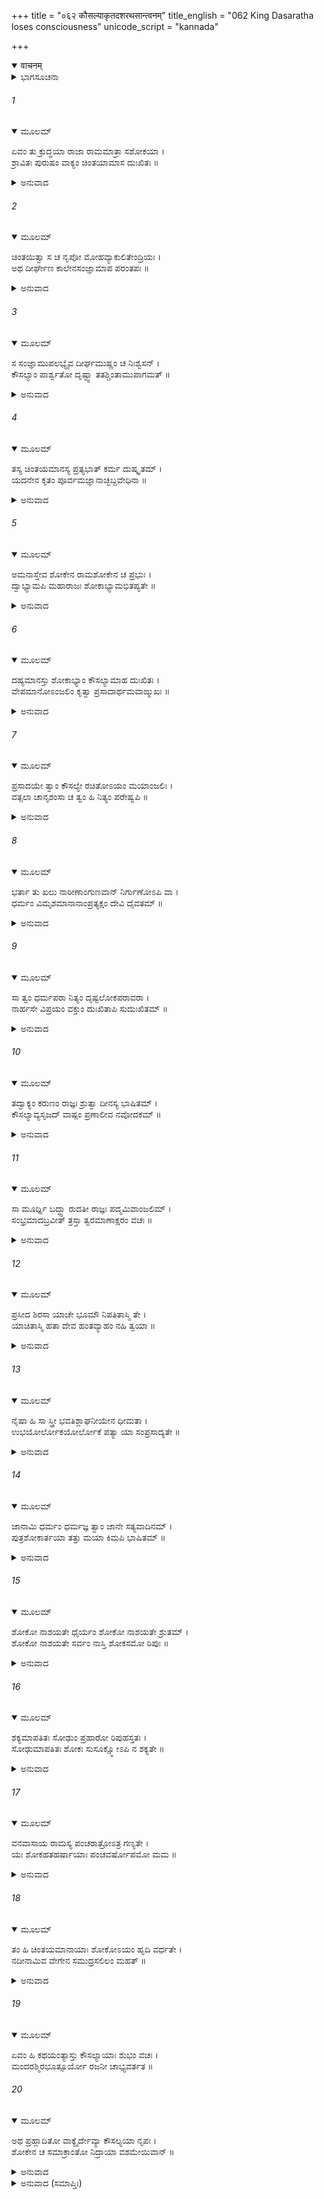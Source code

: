 +++
title = "०६२ कौसल्याकृतदशरथसान्त्वनम्"
title_english = "062 King Dasaratha loses consciousness"
unicode_script = "kannada"

+++
<details open><summary>वाचनम्</summary>

<div class="audioEmbed"  caption="श्रीराम-हरिसीताराममूर्ति-घनपाठिभ्यां वचनम्" src="https://archive.org/download/Ramayana-recitation-Sriram-harisItArAmamUrti-Ghanapaati-v2/Kanda_2/Kanda_2_AYK-062-Kousalya_Krutha_Dashratha_Santhvanam.mp3"></div>
</details>



<details><summary>ಭಾಗಸೂಚನಾ</summary>

ದುಃಖತಪ್ತನಾದ ದಶರಥನು ಕೌಸಲ್ಯೆಯ ಕ್ಷಮೆ ಕೇಳಿದುದು, ಕೌಸಲ್ಯೆಯು ರಾಜನ ಚರಣಗಳಲ್ಲಿ ಬಿದ್ದು ಕ್ಷಮೆ ಕೇಳಿದುದು
</details>

###### 1


<details open><summary>ಮೂಲಮ್</summary>

ಏವಂ ತು ಕ್ರುದ್ಧಯಾ ರಾಜಾ ರಾಮಮಾತ್ರಾ ಸಶೋಕಯಾ ।  
ಶ್ರಾವಿತಃ ಪುರುಷಂ ವಾಕ್ಯಂ ಚಿಂತಯಾಮಾಸ ದುಃಖಿತಃ ॥
</details>

<details><summary>ಅನುವಾದ</summary>

ಶೋಕಮಗ್ನಳಾಗಿ ಕುಪಿತಳಾದ ಶ್ರೀರಾಮಮಾತೆ ಕೌಸಲ್ಯೆಯು ದಶರಥನಲ್ಲಿ ಹೀಗೆ ಕಠೋರ ಮಾತುಗಳನ್ನಾಡಿದಾಗ ರಾಜನು ದುಃಖಿತನಾಗಿ ಬಹಳ ಚಿಂತೆಗೊಳಗಾದನು.॥1॥
</details>

###### 2


<details open><summary>ಮೂಲಮ್</summary>

ಚಿಂತಯಿತ್ವಾ ಸ ಚ ನೃಪೋ ಮೋಹವ್ಯಾಕುಲಿತೇಂದ್ರಿಯಃ ।  
ಅಥ ದೀರ್ಘೇಣ ಕಾಲೇನಸಂಜ್ಞಾಮಾಪ ಪರಂತಪಃ ॥
</details>

<details><summary>ಅನುವಾದ</summary>

ಚಿಂತಿತನಾದ್ದರಿಂದ ರಾಜನ ಎಲ್ಲ ಇಂದ್ರಿಯಗಳು ಮೋಹಗೊಂಡು ಎಚ್ಚರದಪ್ಪಿದನು. ಅನಂತರ ಬಹಳ ಹೊತ್ತಿನ ಬಳಿಕ ಪರಂತಪ ದಶರಥ ಮಹಾರಾಜನು ಎಚ್ಚರಗೊಂಡನು.॥2॥
</details>

###### 3


<details open><summary>ಮೂಲಮ್</summary>

ಸ ಸಂಜ್ಞಾಮುಪಲಭ್ಯೈವ ದೀರ್ಘಮುಷ್ಣಂ ಚ ನಿಃಶ್ವಸನ್ ।  
ಕೌಸಲ್ಯಾಂ ಪಾರ್ಶ್ವತೋ ದೃಷ್ಟ್ವಾ ತತಶ್ಚಿಂತಾಮುಪಾಗಮತ್ ॥
</details>

<details><summary>ಅನುವಾದ</summary>

ಎಚ್ಚರಗೊಂಡು ದೀರ್ಘವಾಗಿ ನಿಟ್ಟಿಸುರು ಬಿಡುತ್ತಾ, ಕೌಸಲ್ಯೆಯು ಪಕ್ಕದಲ್ಲೇ ಕುಳಿತಿರುವುದನ್ನು ನೋಡಿ ಪುನಃ ಚಿಂತಾಮಗ್ನನಾದನು.॥3॥
</details>

###### 4


<details open><summary>ಮೂಲಮ್</summary>

ತಸ್ಯ ಚಿಂತಯಮಾನಸ್ಯ ಪ್ರತ್ಯಭಾತ್ ಕರ್ಮ ದುಷ್ಕೃತಮ್ ।  
ಯದನೇನ ಕೃತಂ ಪೂರ್ವಮಜ್ಞಾನಾಚ್ಛಬ್ದವೇಧಿನಾ ॥
</details>

<details><summary>ಅನುವಾದ</summary>

ಚಿಂತಿತನಾಗಿದ್ದಾಗಲೇ ಅವನಿಗೆ ತನ್ನದೊಂದು ದುಷ್ಕರ್ಮವು ನೆನಪಾಯಿತು. ಅದು ಶಬ್ದವೇಧೀ ಬಾಣವನ್ನು ಪ್ರಯೋಗಿಸಿದ ಘಟನೆ ನರೇಶನಿಂದ ಮೊದಲು ತಿಳಿಯದೇ ಆಗಿಹೋಗಿತ್ತು.॥4॥
</details>

###### 5


<details open><summary>ಮೂಲಮ್</summary>

ಅಮನಾಸ್ತೇವ ಶೋಕೇನ ರಾಮಶೋಕೇನ ಚ ಪ್ರಭುಃ ।  
ದ್ವಾಭ್ಯಾಮಪಿ ಮಹಾರಾಜಃ ಶೋಕಾಭ್ಯಾಮಭಿತಪ್ಯತೇ ॥
</details>

<details><summary>ಅನುವಾದ</summary>

ಆ ಶೋಕದಿಂದ ಮತ್ತು ಶ್ರೀರಾಮನ ಶೋಕದಿಂದ ರಾಜನ ಮನಸ್ಸಿಗೆ ಭಾರೀ ವೇದನೆಯಾಯಿತು. ಆ ಎರಡೂ ಶೋಕಗಳಿಂದ ಮಹಾರಾಜನು ಸಂತಪ್ತನಾದನು.॥5॥
</details>

###### 6


<details open><summary>ಮೂಲಮ್</summary>

ದಹ್ಯಮಾನಸ್ತು ಶೋಕಾಭ್ಯಾಂ ಕೌಸಲ್ಯಾಮಾಹ ದುಃಖಿತಃ ।  
ವೇಪಮಾನೋಽಂಜಲಿಂ ಕೃತ್ವಾ ಪ್ರಸಾದಾರ್ಥಮವಾಙ್ಮುಖಃ ॥
</details>

<details><summary>ಅನುವಾದ</summary>

ಆ ಎರಡೂ ಶೋಕಗಳಿಂದ ದಗ್ಧನಾದ ದುಃಖೀ ದಶರಥನು ತಲೆತಗ್ಗಿಸಿ, ಗಡ-ಗಡನೆ ನಡುಗುತ್ತಾ ಕೌಸಲ್ಯೆಯನ್ನು ಒಲಿಸಲು ಕೈಮುಗಿದು ಹೇಳಿದನು.॥6॥
</details>

###### 7


<details open><summary>ಮೂಲಮ್</summary>

ಪ್ರಸಾದಯೇ ತ್ವಾಂ ಕೌಸಲ್ಯೇ ರಚಿತೋಽಯಂ ಮಯಾಂಜಲಿಃ ।  
ವತ್ಸಲಾ ಚಾನೃಶಂಸಾ ಚ ತ್ವಂ ಹಿ ನಿತ್ಯಂ ಪರೇಷ್ವಪಿ ॥
</details>

<details><summary>ಅನುವಾದ</summary>

ಕೌಸಲ್ಯೆ! ನಾನು ನಿನ್ನಲ್ಲಿ ಬೇಡುತ್ತಿದ್ದೇನೆ, ನೀನು ಪ್ರಸನ್ನಳಾಗು. ನೋಡು, ನಾನು ಎರಡೂ ಕೈಗಳನ್ನು ಮುಗಿದಿರುವೆನು. ನೀನಾದರೋ ಬೇರೆಯವರ ಮೇಲೆಯೂ ಸಹ ವಾತ್ಸಲ್ಯದಿಂದ ದಯೆ ತೋರುವವಳು. (ಮತ್ತೆ ನನ್ನ ಕುರಿತು ಇಷ್ಟು ಕಠೋರವೇಕೆ?॥7॥
</details>

###### 8


<details open><summary>ಮೂಲಮ್</summary>

ಭರ್ತಾ ತು ಖಲು ನಾರೀಣಾಂಗುಣವಾನ್ ನಿರ್ಗುಣೋಽಪಿ ವಾ ।  
ಧರ್ಮಂ ವಿಮೃಶಮಾನಾನಾಂಪ್ರತ್ಯಕ್ಷಂ ದೇವಿ ದೈವತಮ್ ॥
</details>

<details><summary>ಅನುವಾದ</summary>

ದೇವಿ! ಪತಿಯು ಗುಣವಂತನಿರಲೀ ಗುಣಹೀನನಾಗಿರಲಿ, ಧರ್ಮದೃಷ್ಟಿಯುಳ್ಳ ಸತೀ ನಾರಿಯರಿಗೆ ಅವನು ಪ್ರತ್ಯಕ್ಷ ದೇವತೆಯೇ ಆಗಿದ್ದಾನೆ.॥8॥
</details>

###### 9


<details open><summary>ಮೂಲಮ್</summary>

ಸಾ ತ್ವಂ ಧರ್ಮಪರಾ ನಿತ್ಯಂ ದೃಷ್ಟಲೋಕಪರಾವರಾ ।  
ನಾರ್ಹಸೇ ವಿಪ್ರಯಂ ವಕ್ತುಂ ದುಃಖಿತಾಪಿ ಸುದುಃಖಿತಮ್ ॥
</details>

<details><summary>ಅನುವಾದ</summary>

ನೀನಾದರೋ ಸದಾ ಧರ್ಮತತ್ಪರಳಾಗಿ ಇರುವವಳು ಹಾಗೂ ಲೋಕದಲ್ಲಿ ಒಳಿತು-ಕೆಡುಕುಗಳನ್ನು ತಿಳಿಯುವವಳಾಗಿರುವೆ. ನೀನೂ ಕೂಡ ದುಃಖಿತಳಾಗಿದ್ದರೂ ನಾನೂ ದುಃಖದಲ್ಲಿ ಬಿದ್ದಿರುವೆನು. ಆದ್ದರಿಂದ ನನ್ನಲ್ಲಿ ಹೀಗೆ ಕಠೋರ ವಚನಗಳನ್ನು ಆಡಬಾರದು.॥9॥
</details>

###### 10


<details open><summary>ಮೂಲಮ್</summary>

ತದ್ವಾಕ್ಯಂ ಕರುಣಂ ರಾಜ್ಞಃ ಶ್ರುತ್ವಾ ದೀನಸ್ಯ ಭಾಷಿತಮ್ ।  
ಕೌಸಲ್ಯಾವ್ಯಸೃಜದ್ ವಾಷ್ಪಂ ಪ್ರಣಾಲೀವ ನವೋದಕಮ್ ॥
</details>

<details><summary>ಅನುವಾದ</summary>

ದುಃಖಿತನಾದ ದಶರಥನು ಹೇಳಿದ ಆ ಕರುಣಾಜನಕ ಮಾತುಗಳನ್ನು ಕೇಳಿ ಕೌಸಲ್ಯೆಯು ತನ್ನ ಕಣ್ಣುಗಳಿಂದ ಛಾವಣಿಯಿಂದ ಹೊಸ ಮಳೆಯ ನೀರು ತೊಟ್ಟಿಕ್ಕುವಂತೆ ಕಣ್ಣೀರನ್ನು ಹರಿಸತೊಡಗಿದಳು.॥10॥
</details>

###### 11


<details open><summary>ಮೂಲಮ್</summary>

ಸಾ ಮೂರ್ಧ್ನಿ ಬದ್ಧ್ವಾ ರುದತೀ ರಾಜ್ಞಃ ಪದ್ಮಮಿವಾಂಜಲಿಮ್ ।  
ಸಂಭ್ರಮಾದಬ್ರವೀತ್ ತ್ರಸ್ತಾ ತ್ವರಮಾಣಾಕ್ಷರಂ ವಚಃ ॥
</details>

<details><summary>ಅನುವಾದ</summary>

ಅವಳು ಅಧರ್ಮದ ಭಯದಿಂದ ಅಳುತ್ತಾ, ರಾಜನು ಜೋಡಿಸಿದ ಕಮಲಸದೃಶ ಕೈಗಳನ್ನು ತನ್ನ ತಲೆಯ ಮೇಲಿರಿಸಿಕೊಂಡು, ಗಾಬರಿಯಿಂದಾಗಿ ಅವಸರವಾಗಿ ಒಂದೊಂದೇ ಶಬ್ದವನ್ನು ಉಚ್ಚರಿಸುತ್ತಾ ನುಡಿದಳು.॥11॥
</details>

###### 12


<details open><summary>ಮೂಲಮ್</summary>

ಪ್ರಸೀದ ಶಿರಸಾ ಯಾಚೇ ಭೂಮೌ ನಿಪತಿತಾಸ್ಮಿ ತೇ ।  
ಯಾಚಿತಾಸ್ಮಿ ಹತಾ ದೇವ ಹಂತವ್ಯಾಹಂ ನಹಿ ತ್ವಯಾ ॥
</details>

<details><summary>ಅನುವಾದ</summary>

ಸ್ವಾಮಿ! ನಾನು ನಿಮ್ಮ ಮುಂದೆ ನೆಲದಲ್ಲಿ ಬಿದ್ದಿರುವೆನು, ನಿಮ್ಮ ಪಾದಗಳಲ್ಲಿ ಶಿರವನ್ನಿಟ್ಟು ಯಾಚಿಸುತ್ತಿದ್ದೇನೆ, ನೀವು ಪ್ರಸನ್ನ ರಾಗಿರಿ. ನೀವೇ ನನ್ನಲ್ಲಿ ಯಾಚಿಸಿದರೆ ನಾನು ಸತ್ತೇ ಹೋಗುವೆನು. ನನ್ನಿಂದ ಅಪರಾಧವಾಗಿದ್ದರೂ ನಾನು ನಿಮ್ಮಿಂದ ಕ್ಷಮೆ ಪಡೆಯಲು ಯೋಗ್ಯಳಾಗಿದ್ದೇನೆ, ಪ್ರಹಾರಕ್ಕೆ ಯೋಗ್ಯಳಲ್ಲ.॥12॥
</details>

###### 13


<details open><summary>ಮೂಲಮ್</summary>

ನೈಷಾ ಹಿ ಸಾ ಸ್ತ್ರೀ ಭವತಿಶ್ಲಾಘನೀಯೇನ ಧೀಮತಾ ।  
ಉಭಯೋರ್ಲೋಕಯೋರ್ಲೋಕೆ ಪತ್ಯಾ ಯಾ ಸಂಪ್ರಸಾದ್ಯತೇ ॥
</details>

<details><summary>ಅನುವಾದ</summary>

ಇಹ-ಪರಗಳೆರಡರಲ್ಲಿಯೂ ಧರ್ಮಾತ್ಮನೆಂದು ಕೀರ್ತಿಗಳಿಸಿದ ಧೀಮಂತ ಪತಿಯ ವಿಷಯದಲ್ಲಿ ವಿಧೇಯಳಾಗಿ ಇರುವುದಿಲ್ಲವೋ, ಗಂಡನು ಕ್ಷಮೆಬೇಡಬೇಕೆಂದು ಬಯಸುವ ಕುಲಸ್ತ್ರೀಯು ನಿಶ್ಚಯವಾಗಿ ಸಾಧ್ವಿಯೇ ಅಲ್ಲ.॥13॥
</details>

###### 14


<details open><summary>ಮೂಲಮ್</summary>

ಜಾನಾಮಿ ಧರ್ಮಂ ಧರ್ಮಜ್ಞ ತ್ವಾಂ ಜಾನೇ ಸತ್ಯವಾದಿನಮ್ ।  
ಪುತ್ರಶೋಕಾರ್ತಯಾ ತತ್ತು ಮಯಾ ಕಿಮಪಿ ಭಾಷಿತಮ್ ॥
</details>

<details><summary>ಅನುವಾದ</summary>

ಧರ್ಮಜ್ಞ ಮಹಾರಾಜರೇ! ನಾನು ಸ್ತ್ರೀಧರ್ಮವನ್ನು ಅರಿತಿರುವೆನು ಹಾಗೂ ನೀವು ಸತ್ಯವಾದಿಗಳು ಎಂದೂ ತಿಳಿದಿದ್ದೇನೆ. ಈಗ ನಾನು ಹೇಳಬಾರದ ಮಾತನ್ನು ಆಡಿದುದು ಪುತ್ರಶೋಕದಿಂದ ಪೀಡಿತಳಾದ ಕಾರಣ ನನ್ನ ಬಾಯಿಯಿಂದ ಬಂತು.॥14॥
</details>

###### 15


<details open><summary>ಮೂಲಮ್</summary>

ಶೋಕೋ ನಾಶಯತೇ ಧೈರ್ಯಂ ಶೋಕೋ ನಾಶಯತೇ ಶ್ರುತಮ್ ।  
ಶೋಕೋ ನಾಶಯತೇ ಸರ್ವಂ ನಾಸ್ತಿ ಶೋಕಸಮೋ ರಿಪುಃ ॥
</details>

<details><summary>ಅನುವಾದ</summary>

ಶೋಕವು ಧೈರ್ಯವನ್ನು ನಾಶಮಾಡಿಬಿಡುತ್ತದೆ. ಶೋಕವು ಶಾಸ್ತ್ರಜ್ಞಾನವನ್ನು ಲುಪ್ತಗೊಳಿಸುತ್ತದೆ, ಶೋಕವು ಎಲ್ಲವನ್ನು ಹಾಳುಮಾಡುವುದು; ಆದ್ದರಿಂದ ಶೋಕದಂತಹ ಶತ್ರು ಬೇರೊಂದಿಲ್ಲ.॥15॥
</details>

###### 16


<details open><summary>ಮೂಲಮ್</summary>

ಶಕ್ಯಮಾಪತಿತಃ ಸೋಢುಂ ಪ್ರಹಾರೋ ರಿಪುಹಸ್ತತಃ ।  
ಸೋಢುಮಾಪತಿತಃ ಶೋಕಃ ಸುಸೂಕ್ಷ್ಮೋಽಪಿ ನ ಶಕ್ಯತೇ ॥
</details>

<details><summary>ಅನುವಾದ</summary>

ಶತ್ರುಗಳು ಪ್ರಹರಿಸುವ ಶಸ್ತ್ರಗಳ ಏಟುಗಳನ್ನು ಸಹಿಸಬಹುದು, ಆದರೆ ದೈವವಶ ಪ್ರಾಪ್ತವಾದ ಸ್ವಲ್ಪ ಶೋಕವನ್ನೂ ಸಹಿಸಲಾಗುವುದಿಲ್ಲ.॥16॥
</details>

###### 17


<details open><summary>ಮೂಲಮ್</summary>

ವನವಾಸಾಯ ರಾಮಸ್ಯ ಪಂಚರಾತ್ರೋಽತ್ರ ಗಣ್ಯತೇ ।  
ಯಃ ಶೋಕಹತಹರ್ಷಾಯಾಃ ಪಂಚವರ್ಷೋಪಮೋ ಮಮ ॥
</details>

<details><summary>ಅನುವಾದ</summary>

ಶ್ರೀರಾಮನು ಕಾಡಿಗೆ ಹೋಗಿ ಇಂದಿಗೆ ಐದು ರಾತ್ರಿಗಳು ಕಳೆದವು. ನಾನು ಇದನ್ನೇ ಎಣಿಸುತ್ತಾ ಇದ್ದೆ. ಶೋಕವು ನನ್ನ ಹರ್ಷವನ್ನು ನಾಶಮಾಡಿಬಿಟ್ಟಿದೆ; ಆದ್ದರಿಂದ ಈ ಐದು ರಾತ್ರಿಗಳು ನನಗೆ ಐದು ವರ್ಷಗಳಂತೆ ಕಂಡುಬಂತು.॥17॥
</details>

###### 18


<details open><summary>ಮೂಲಮ್</summary>

ತಂ ಹಿ ಚಿಂತಯಮಾನಾಯಾಃ ಶೋಕೋಽಯಂ ಹೃದಿ ವರ್ಧತೇ ।  
ನದೀನಾಮಿವ ವೇಗೇನ ಸಮುದ್ರಸಲಿಲಂ ಮಹತ್ ॥
</details>

<details><summary>ಅನುವಾದ</summary>

ಶ್ರೀರಾಮನನ್ನೇ ಚಿಂತಿಸುವುರಿಂದ ನನ್ನ ಹೃದಯದ ಈ ಶೋಕವು ನದಿಗಳ ವೇಗದಿಂದ ಸಮುದ್ರದ ಜಲ ಹೆಚ್ಚುವಂತೆಯೇ ಬೆಳೆಯುತ್ತಾ ಹೋಗುತ್ತದೆ.॥18॥
</details>

###### 19


<details open><summary>ಮೂಲಮ್</summary>

ಏವಂ ಹಿ ಕಥಯಂತ್ಯಾಸ್ತು ಕೌಸಲ್ಯಾಯಾಃ ಶುಭಂ ವಚಃ ।  
ಮಂದರಶ್ಮಿರಭೂತ್ಸೂರ್ಯೋ ರಜನೀ ಚಾಭ್ಯವರ್ತತ ॥
</details>

###### 20


<details open><summary>ಮೂಲಮ್</summary>

ಅಥ ಪ್ರಹ್ಲಾದಿತೋ ವಾಕ್ಯೈರ್ದೇವ್ಯಾ ಕೌಸಲ್ಯಯಾ ನೃಪಃ ।  
ಶೋಕೇನ ಚ ಸಮಾಕ್ರಾಂತೋ ನಿದ್ರಾಯಾ ವಶಮೇಯಿವಾನ್ ॥
</details>

<details><summary>ಅನುವಾದ</summary>

ಕೌಸಲ್ಯೆಯು ಹೀಗೆ ಸೂರ್ಯಕಿರಣಗಳು ಮಂದವಾಗಿ ರಾತ್ರಿಯು ಬರುವಂತೆ ಶುಭವಚನಗಳನ್ನು ಹೇಳುತ್ತಾ ಇದ್ದಳು. ಕೌಸಲ್ಯೆಯ ಈ ಮಾತುಗಳಿಂದ ರಾಜನಿಗೆ ಬಹಳ ಸಂತೋಷವಾಯಿತು, ಜೊತೆಗೆ ಅವನು ಶ್ರೀರಾಮನ ಶೋಕದಿಂದ ಪೀಡಿತನಾಗಿದ್ದನು. ಹೀಗೆ ಹರ್ಷ ಮತ್ತು ಶೋಕದ ಅವಸ್ಥೆಯಲ್ಲಿ ಅವನಿಗೆ ನಿದ್ದೆ ಬಂತು.॥19-20॥
</details>

<details><summary>ಅನುವಾದ (ಸಮಾಪ್ತಿಃ)</summary>

ಶ್ರೀವಾಲ್ಮೀಕಿ ವಿರಚಿತ ಆರ್ಷರಾಮಾಯಣ ಆದಿಕಾವ್ಯದ ಅಯೋಧ್ಯಾಕಾಂಡದಲ್ಲಿ ಅರವತ್ತೆರಡನೆಯ ಸರ್ಗ ಪೂರ್ಣವಾಯಿತು॥62॥
</details>
